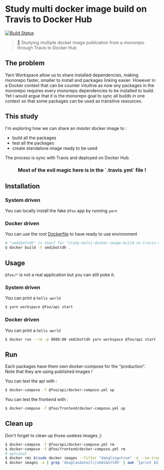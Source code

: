 # Study multi docker image build on Travis to Docker Hub

[![Build Status](https://travis-ci.com/douglasduteil/study-multi-docker-image-build-on-travis-to-docker-hub.svg?branch=master)](https://travis-ci.com/douglasduteil/study-multi-docker-image-build-on-travis-to-docker-hub)

> :microscope: Studying multiple docker image publication from a monorepo through Travis to Docker Hub

## The problem

Yarn Workspace allow us to share installed dependencies, making monorepo faster, smaller to install and packages linking easier. However in a Docker context that can be counter intuitive as now any packages in the monorepo requires every monorepo dependencies to be installed to build. Yet I would argue that it is the monorepo goal to sync all builds in one context so that some packages can be used as transitive resources.  

## This study

I'm exploring how we can share an *master* docker image to :

- build all the packages
- test all the packages
- create standalone image ready to be used

The process is sync with Travis and deployed on Docker Hub.

<h3 align=center>Most of the evil magic here is in the `.travis.yml` file !</h3>

## Installation

### System driven

You can locally install the fake `@foo` app by running `yarn`

### Docker driven

You can use the root [Dockerfile](./Dockerfile) to have ready to use environment

```sh
# "smdibottdh" is short for "study-multi-docker-image-build-on-travis-to-docker-hub"
$ docker build -t smdibottdh .
```

## Usage

`@foo/*` is not a real application but you can still poke it.

### System driven

You can print a `hello world`

```sh
$ yarn workspace @foo/api start 
```

### Docker driven

You can print a `hello world`

```sh
$ docker run --rm -p 8080:80 smdibottdh yarn workspace @foo/api start 
```

## Run

Each packages have them own docker-compose for the "production".  
Note that they are using published images !

You can test the api with :

```sh
$ docker-compose -f @foo/api/docker-compose.yml up
```

You can test the frontend with :

```sh
$ docker-compose -f @foo/frontend/docker-compose.yml up
```

## Clean up

Don't forget to clean up those useless images ;)

```sh
$ docker-compose -f @foo/api/docker-compose.yml rm
$ docker-compose -f @foo/frontend/docker-compose.yml rm
# optional
$ docker rmi $(sudo docker images --filter "dangling=true" -q --no-trunc)
$ docker images -a | grep 'douglasduteil\|smdibottdh' | awk '{print $3}' | xargs docker rmi
```
